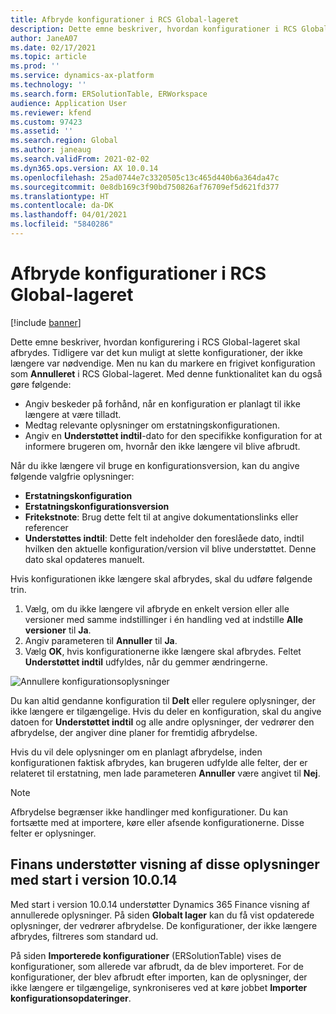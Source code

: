 ```yaml
---
title: Afbryde konfigurationer i RCS Global-lageret
description: Dette emne beskriver, hvordan konfigurationer i RCS Global-lageret skal afbrydes.
author: JaneA07
ms.date: 02/17/2021
ms.topic: article
ms.prod: ''
ms.service: dynamics-ax-platform
ms.technology: ''
ms.search.form: ERSolutionTable, ERWorkspace
audience: Application User
ms.reviewer: kfend
ms.custom: 97423
ms.assetid: ''
ms.search.region: Global
ms.author: janeaug
ms.search.validFrom: 2021-02-02
ms.dyn365.ops.version: AX 10.0.14
ms.openlocfilehash: 25ad0744e7c3320505c13c465d440b6a364da47c
ms.sourcegitcommit: 0e8db169c3f90bd750826af76709ef5d621fd377
ms.translationtype: HT
ms.contentlocale: da-DK
ms.lasthandoff: 04/01/2021
ms.locfileid: "5840286"
---
```

# <a name="discontinue-configurations-in-the-rcs-global-repository"></a>Afbryde konfigurationer i RCS Global-lageret

[!include [banner](../includes/banner.md)]

Dette emne beskriver, hvordan konfigurering i RCS Global-lageret skal afbrydes. Tidligere var det kun muligt at slette konfigurationer, der ikke længere var nødvendige. Men nu kan du markere en frigivet konfiguration som **Annulleret** i RCS Global-lageret. Med denne funktionalitet kan du også gøre følgende: 
 
 - Angiv beskeder på forhånd, når en konfiguration er planlagt til ikke længere at være tilladt.
 - Medtag relevante oplysninger om erstatningskonfigurationen.
 - Angiv en **Understøttet indtil**-dato for den specifikke konfiguration for at informere brugeren om, hvornår den ikke længere vil blive afbrudt.

Når du ikke længere vil bruge en konfigurationsversion, kan du angive følgende valgfrie oplysninger:

  - **Erstatningskonfiguration**
  - **Erstatningskonfigurationsversion**
  - **Fritekstnote**: Brug dette felt til at angive dokumentationslinks eller referencer
  - **Understøttes indtil**: Dette felt indeholder den foreslåede dato, indtil hvilken den aktuelle konfiguration/version vil blive understøttet. Denne dato skal opdateres manuelt.
  
Hvis konfigurationen ikke længere skal afbrydes, skal du udføre følgende trin. 

1. Vælg, om du ikke længere vil afbryde en enkelt version eller alle versioner med samme indstillinger i én handling ved at indstille **Alle versioner** til **Ja**. 
2. Angiv parameteren til **Annuller** til **Ja**.
3. Vælg **OK**, hvis konfigurationerne ikke længere skal afbrydes. Feltet **Understøttet indtil** udfyldes, når du gemmer ændringerne.

![Annullere konfigurationsoplysninger](media/Discontinue-details-2.png)
  
Du kan altid gendanne konfiguration til **Delt** eller regulere oplysninger, der ikke længere er tilgængelige. Hvis du deler en konfiguration, skal du angive datoen for **Understøttet indtil** og alle andre oplysninger, der vedrører den afbrydelse, der angiver dine planer for fremtidig afbrydelse.

Hvis du vil dele oplysninger om en planlagt afbrydelse, inden konfigurationen faktisk afbrydes, kan brugeren udfylde alle felter, der er relateret til erstatning, men lade parameteren **Annuller** være angivet til **Nej**.

> [!NOTE]
> Afbrydelse begrænser ikke handlinger med konfigurationer. Du kan fortsætte med at importere, køre eller afsende konfigurationerne. Disse felter er oplysninger.

## <a name="finance-supports-displaying-this-information-starting-in-version-10014"></a>Finans understøtter visning af disse oplysninger med start i version 10.0.14

Med start i version 10.0.14 understøtter Dynamics 365 Finance visning af annullerede oplysninger. På siden **Globalt lager** kan du få vist opdaterede oplysninger, der vedrører afbrydelse. De konfigurationer, der ikke længere afbrydes, filtreres som standard ud.
  
På siden **Importerede konfigurationer** (ERSolutionTable) vises de konfigurationer, som allerede var afbrudt, da de blev importeret. For de konfigurationer, der blev afbrudt efter importen, kan de oplysninger, der ikke længere er tilgængelige, synkroniseres ved at køre jobbet **Importer konfigurationsopdateringer**.


